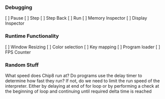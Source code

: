 ### Debugging
[ ] Pause
[ ] Step
[ ] Step Back
[ ] Run
[ ] Memory Inspector
[ ] Display Inspector

### Runtime Functionality
[ ] Window Resizing
[ ] Color selection
[ ] Key mapping
[ ] Program loader
[ ] FPS Counter

### Random Stuff
What speed does Chip8 run at? Do programs use the delay timer to determine how fast they run? If not, do we need to limit the run speed of the interpreter. Either by delaying at end of for loop or by performing a check at the beginning of loop and continuing until required delta time is reached
